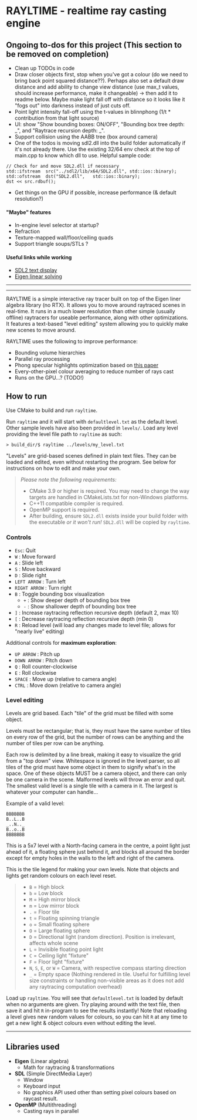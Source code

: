 # RAYLTIME - realtime ray casting engine

## Ongoing to-dos for this project (This section to be removed on completion)
- Clean up TODOs in code
- Draw closer objects first, stop when you've got a colour (do we need to bring back point squared distance??). Perhaps also set a default draw distance and add ability to change view distance (use max_t values, should increase performance, make it changeable) -> then add it to readme below. Maybe make light fall off with distance so it looks like it "fogs out" into darkness instead of just cuts off.
- Point light intensity fall-off using the t-values in blinnphong (1/t * contribution from that light source)
- UI: show "Show bounding boxes: ON/OFF", "Bounding box tree depth: _", and "Raytrace recursion depth: _".
- Support collision using the AABB tree (box around camera)
- One of the todos is moving sdl2.dll into the build folder automatically if it's not already there. Use the existing 32/64 env check at the top of main.cpp to know which dll to use. Helpful sample code:
```
// Check for and move SDL2.dll if necessary
std::ifstream  src("../sdl2/lib/x64/SDL2.dll", std::ios::binary);
std::ofstream  dst("SDL2.dll",   std::ios::binary);
dst << src.rdbuf();
```
- Get things on the GPU if possible, increase performance (& default resolution?)

#### "Maybe" features
- In-engine level selector at startup?
- Refraction
- Texture-mapped wall/floor/ceiling quads
- Support triangle soups/STLs ?

#### Useful links while working
- [SDL2 text display](https://stackoverflow.com/questions/22886500/how-to-render-text-in-sdl2)
- [Eigen linear solving](https://eigen.tuxfamily.org/dox/group__TutorialLinearAlgebra.html)

---
---

RAYLTIME is a simple interactive ray tracer built on top of the Eigen liner algebra library (no RTX). It allows you to move around raytraced scenes in real-time. It runs in a much lower resolution than other simple (usually offline) raytracers for useable performance, along with other optimizations. It features a text-based "level editing" system allowing you to quickly make new scenes to move around.

RAYLTIME uses the following to improve performance:
- Bounding volume hierarchies
- Parallel ray processing
- Phong specular highlights optimization based on [this paper](http://jcgt.org/published/0003/03/01/paper.pdf)
- Every-other-pixel colour averaging to reduce number of rays cast
- Runs on the GPU...? (TODO!)

## How to run

Use CMake to build and run `rayltime`.

Run `rayltime` and it will start with `defaultlevel.txt` as the default level. Other sample levels have also been provided in `levels/`. Load any level providing the level file path to `rayltime` as such:

`> build_dir/$ rayltime ../levels/my_level.txt`

"Levels" are grid-based scenes defined in plain text files. They can be loaded and edited, even without restarting the program. See below for instructions on how to edit and make your own.

> *Please note the following requirements:*
> - CMake 3.9 or higher is required. You may need to change the way targets are handled in CMakeLists.txt for non-Windows platforms.
> - C++11 compatible compiler is required.
> - OpenMP support is required.
> - After building, ensure `SDL2.dll` exists inside your build folder with the executable *or it won't run!* `SDL2.dll` will be copied by `rayltime`.

### Controls

- `Esc`: Quit
- `W` : Move forward
- `A` : Slide left
- `S` : Move backward
- `D` : Slide right
- `LEFT ARROW` : Turn left
- `RIGHT ARROW` : Turn right
- `B` : Toggle bounding box visualization
  - `+` : Show deeper depth of bounding box tree
  - `-` : Show shallower depth of bounding box tree
- `]` : Increase raytracing reflection recursive depth (default 2, max 10)
- `[` : Decrease raytracing reflection recursive depth (min 0)
- `R` : Reload level (will load any changes made to level file; allows for "nearly live" editing)

Additional controls for **maximum exploration**:
- `UP ARROW` : Pitch up
- `DOWN ARROW` : Pitch down
- `Q` : Roll counter-clockwise
- `E` : Roll clockwise
- `SPACE` : Move up (relative to camera angle)
- `CTRL` : Move down (relative to camera angle)

### Level editing

Levels are grid based. Each "tile" of the grid must be filled with some object.

Levels must be rectangular; that is, they must have the same number of tiles on every row of the grid, but the number of rows can be anything and the number of tiles per row can be anything.

Each row is delimited by a line break, making it easy to visualize the grid from a "top down" view. Whitespace is ignored in the level parser, so all tiles of the grid must have some object in them to signify what's in the space. One of these objects MUST be a camera object, and there can only be one camera in the scene. Malformed levels will throw an error and quit. The smallest valid level is a single tile with a camera in it. The largest is whatever your computer can handle...

Example of a valid level:

```
BBBBBBB
B..L..B
_..N.._
B..o..B
BBBBBBB
```

This is a 5x7 level with a North-facing camera in the centre, a point light just ahead of it, a floating sphere just behind it, and blocks all around the border except for empty holes in the walls to the left and right of the camera.

This is the tile legend for making your own levels. Note that objects and lights get random colours on each level reset.
> - `B` = High block
> - `b` = Low block
> - `M` = High mirror block
> - `m` = Low mirror block
> - `.` = Floor tile
> - `t` = Floating spinning triangle
> - `o` = Small floating sphere
> - `O` = Large floating sphere
> - `D` = Directional light (random direction). Position is irrelevant, affects whole scene
> - `L` = Invisible floating point light
> - `C` = Ceiling light "fixture"
> - `F` = Floor light "fixture"
> - `N`, `S`, `E`, or `W` = Camera, with respective compass starting direction
> - `_` = Empty space (Nothing rendered in tile. Useful for fulfilling level size constraints or handling non-visible areas as it does not add any raytracing computation overhead)

Load up `rayltime`. You will see that `defaultlevel.txt` is loaded by default when no arguments are given. Try playing around with the text file, then save it and hit `R` in-program to see the results instantly! Note that reloading a level gives new random values for colours, so you can hit `R` at any time to get a new light & object colours even without editing the level.

---

## Libraries used

- **Eigen** (Linear algebra)
  - Math for raytracing & transformations
- **SDL** (Simple DirectMedia Layer)
  - Window
  - Keyboard input
  - No graphics API used other than setting pixel colours based on raycast result.
- **OpenMP** (Multithreading)
  - Casting rays in parallel


